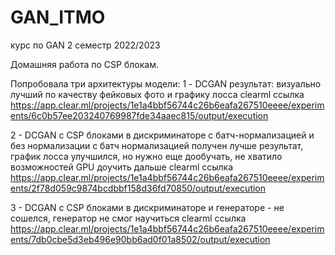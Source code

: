 # GAN_ITMO
курс по GAN 2 семестр 2022/2023

Домашняя работа по CSP блокам.

Попробовала три архитектуры модели: 1 - DCGAN результат: визуально лучший по качеству фейковых фото и графику лосса 
clearml ссылка https://app.clear.ml/projects/1e1a4bbf56744c26b6eafa267510eeee/experiments/6c0b57ee203240769987fde34aaec815/output/execution

2 - DCGAN c CSP блоками в дискриминаторе с батч-нормализацией и без нормализации с батч нормализацией получен лучше результат, график лосса улучшился, но нужно еще дообучать, не хватило возможностей GPU доучить дальше 
clearml ссылка https://app.clear.ml/projects/1e1a4bbf56744c26b6eafa267510eeee/experiments/2f78d059c9874bcdbbf158d36fd70850/output/execution

3 - DCGAN c CSP блоками в дискриминаторе и генераторе - не сошелся, генератор не смог научиться 
clearml ссылка https://app.clear.ml/projects/1e1a4bbf56744c26b6eafa267510eeee/experiments/7db0cbe5d3eb496e90bb6ad0f01a8502/output/execution
